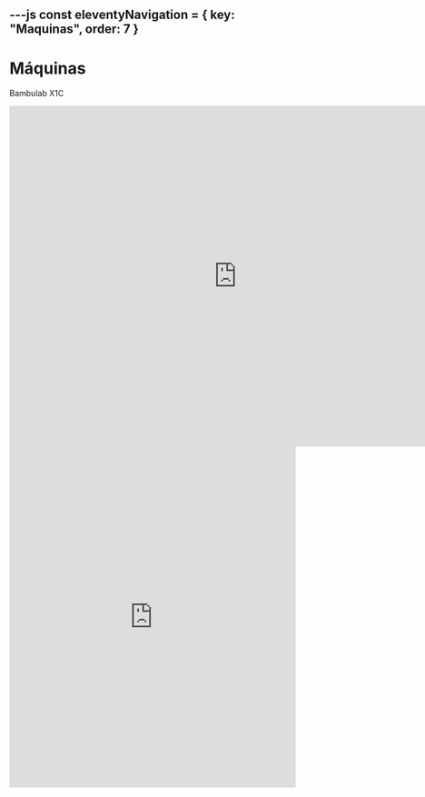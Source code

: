 ---js
const eleventyNavigation = {
 key: "Maquinas",
 order: 7
}
---

# Máquinas

Bambulab X1C

<iframe src="https://calendar.google.com/calendar/embed?src=8c0302cb784a62d9c21f8adcfdf5d95ff807251afdab3fe2c44fb3af3858bc4d%40group.calendar.google.com&ctz=America%2FSantiago" style="border: 0" width="800" height="600" frameborder="0" scrolling="no"></iframe>

<!-- Google Calendar Appointment Scheduling begin -->
<iframe src="https://calendar.google.com/calendar/appointments/schedules/AcZssZ0tTHRJLcyj7voC4ob1S8Q7eSxw7exRavLQ8miSsNqB-3efHxNCyeLvcYzXQID_f7hA_q01vQO9?gv=true" style="border: 0" width="100%" height="600" frameborder="0"></iframe>
<!-- end Google Calendar Appointment Scheduling -->
